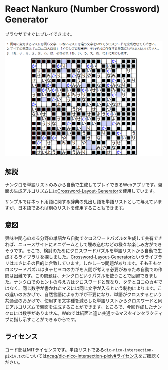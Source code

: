 # React Nankuro (Number Crossword) Generator

ブラウザですぐにプレイできます。

![image-20210403104525459](./image-20210403104525459.png)

## 解説

ナンクロを単語リストのみから自動で生成してプレイできるWebアプリです。盤面の生成アルゴリズムには[Crossword-Layout-Generator](https://github.com/MichaelWehar/Crossword-Layout-Generator)を使用しています。

サンプルではネット用語に関する辞典の見出し語を単語リストとして与えていますが、日本語であれば別のリストを使用することもできます。

## 意図

興味や関心のある分野の単語から自動でクロスワードパズルを生成して共有できれば、ニュースサイトにミニゲームとして埋め込むなどの様々な楽しみ方ができそうです。そこで、検討のためにクロスワードパズルを単語リストから自動で生成するライブラリを探しました。[Crossword-Layout-Generator](https://github.com/MichaelWehar/Crossword-Layout-Generator)というライブラリはまさにその目的に合致しています。しかし一つ問題があります。そもそもクロスワードパズルはタテとヨコのカギを人間が考える必要があるため自動での作問は困難です。この問題は、ナンクロというパズルを使うことで回避できました。ナンクロでのヒントの与え方はクロスワードと異なり、タテとヨコのカギではなく、同じ数字が書かれたマスには同じ文字が入るという制約によります。この違いのおかげで、自然言語によるカギが不要になり、単語がクロスするという共通点のおかげで、使用する文字種を減らした単語リストからクロスワードと同じアルゴリズムで盤面を生成することができます。ところで、今回作成したナンクロには数字がありません。Webでは紙面と違い共通するマスをインタラクティブに指し示すことができるからです。

## ライセンス

コード部はMITライセンスです。単語リストである`dic-nico-intersection-pixiv.txt`については[ncaq/dic-nico-intersection-pixiv#ライセンス](https://github.com/ncaq/dic-nico-intersection-pixiv#%E3%83%A9%E3%82%A4%E3%82%BB%E3%83%B3%E3%82%B9)をご確認ください。

